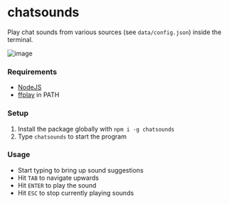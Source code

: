 # chatsounds
Play chat sounds from various sources (see `data/config.json`) inside the terminal.

![image](https://user-images.githubusercontent.com/13366049/185475988-510083ef-6f5f-44f2-b510-397100ee68a6.png)

### Requirements
- [NodeJS](https://nodejs.org)
- [ffplay](https://ffmpeg.org/download.html) in PATH
### Setup
1. Install the package globally with `npm i -g chatsounds`
2. Type `chatsounds` to start the program

### Usage
- Start typing to bring up sound suggestions
- Hit `TAB` to navigate upwards
- Hit `ENTER` to play the sound
- Hit `ESC` to stop currently playing sounds
